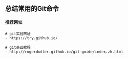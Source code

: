 ## 总结常用的Git命令

#### 推荐网址
```
# git实验网址
- https://try.github.io/

# git基础教程
- http://rogerdudler.github.io/git-guide/index.zh.html
```
